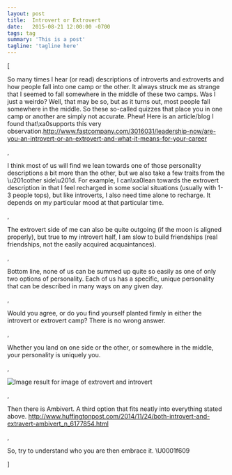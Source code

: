 ```yaml
---
layout: post
title:  Introvert or Extrovert
date:   2015-08-21 12:00:00 -0700
tags: tag
summary: 'This is a post'
tagline: 'tagline here'
---
```


[<p>So many times I hear (or read) descriptions of introverts and extroverts and how people fall into one camp or the other. It always struck me as strange that I seemed to fall somewhere in the middle of these two camps. Was I just a weirdo? Well, that may be so, but as it turns out, most people fall somewhere in the middle. So these so-called quizzes that place you in one camp or another are simply not accurate. Phew! Here is an article/blog I found that\xa0supports this very observation.<a href="http://www.fastcompany.com/3016031/leadership-now/are-you-an-introvert-or-an-extrovert-and-what-it-means-for-your-career" rel="nofollow">http://www.fastcompany.com/3016031/leadership-now/are-you-an-introvert-or-an-extrovert-and-what-it-means-for-your-career</a></p>, <p>I think most of us will find we lean towards one of those personality descriptions a bit more than the other, but we also take a few traits from the \u201cother side\u201d. For example, I can\xa0lean towards the extrovert description in that I feel recharged in some social situations (usually with 1-3 people tops), but like introverts, I also need time alone to recharge. It depends on my particular mood at that particular time.</p>, <p>The extrovert side of me can also be quite outgoing (if the moon is aligned properly), but true to my introvert half, I am slow to build friendships (real friendships, not the easily acquired acquaintances).</p>, <p>Bottom line, none of us can be summed up quite so easily as one of only two options of personality. Each of us has a specific, unique personality that can be described in many ways on any given day.</p>, <p>Would you agree, or do you find yourself planted firmly in either the introvert or extrovert camp? There is no wrong answer.</p>, <p>Whether you land on one side or the other, or somewhere in the middle, your personality is uniquely you.</p>, <p><img alt="Image result for image of extrovert and introvert" class="rg_i" src="https://encrypted-tbn0.gstatic.com/images?q=tbn:ANd9GcSt6b2uw1ocH4qKeh_p5JseA4uvqMDuRjG6H5JFYO_fYiyNJvVY"/></p>, <p>Then there is Ambivert. A third option that fits neatly into everything stated above. <a href="http://www.huffingtonpost.com/2014/11/24/both-introvert-and-extravert-ambivert_n_6177854.html" rel="nofollow">http://www.huffingtonpost.com/2014/11/24/both-introvert-and-extravert-ambivert_n_6177854.html</a></p>, <p>So, try to understand who you are then embrace it. \U0001f609</p>]